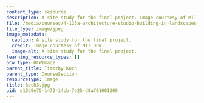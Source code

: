 ```yaml
---
content_type: resource
description: A site study for the final project. Image courtesy of MIT OCW.
file: /media/courses/4-125a-architecture-studio-building-in-landscapes-fall-2005/e15d9e75147214cb7e25d8a701001209_koch3.jpg
file_type: image/jpeg
image_metadata:
  caption: A site study for the final project.
  credit: Image courtesy of MIT OCW.
  image-alt: A site study for the final project.
learning_resource_types: []
ocw_type: OCWImage
parent_title: Timothy Koch
parent_type: CourseSection
resourcetype: Image
title: koch3.jpg
uid: e15d9e75-1472-14cb-7e25-d8a701001209
---
```

